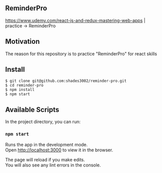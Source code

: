 ## ReminderPro

https://www.udemy.com/react-js-and-redux-mastering-web-apps | practice -> ReminderPro

## Motivation

The reason for this repository is to practice "ReminderPro" for react skills

## Install
```
$ git clone git@github.com:shades3002/reminder-pro.git
$ cd reminder-pro
$ npm install
$ npm start
```

## Available Scripts

In the project directory, you can run:

### `npm start`

Runs the app in the development mode.<br>
Open [http://localhost:3000](http://localhost:3000) to view it in the browser.

The page will reload if you make edits.<br>
You will also see any lint errors in the console.